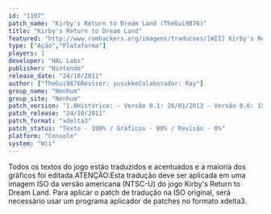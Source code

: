 ```yaml
---
id: "1107"
patch_name: "Kirby's Return to Dream Land (TheGui9876)"
title: "Kirby's Return to Dream Land"
featured: "http://www.romhackers.org/imagens/traducoes/[WII] Kirby's Return to Dreamland - TheGui9876 - 1.jpg"
type: ["Ação","Plataforma"]
players: 1
developer: "HAL Labs"
publisher: "Nintendo"
release_date: "24/10/2011"
author: ["TheGui9876Revisor: yusukkeColaborador: Ray"]
group_name: "Nenhum"
group_site: "Nenhum"
patch_version: "1.8Histórico: - Versão 0.1: 26/01/2013 - Versão 0.6: 15/02/2013 - Versão 1.8: 12/12/2013Mídia de distribuição: xdelta3Progresso: Texto - 100% / Gráficos - 80% / Revisão - 0%CONSIDERAÇÕES:Todos os textos do jogo estão traduzidos e acentuados e a maioria dos gráficos foi editada.ATENÇÃO:Esta tradução deve ser aplicada em uma imagem ISO da versão americana (NTSC-U) do jogo Kirby's Return to Dream"
patch_release: "24/10/2011"
patch_format: "xdelta3"
patch_status: "Texto - 100% / Gráficos - 80% / Revisão - 0%"
platform: "Console"
system: "Wii"
---
```


Todos os textos do jogo estão traduzidos e acentuados e a maioria dos gráficos foi editada.ATENÇÃO:Esta tradução deve ser aplicada em uma imagem ISO da versão americana (NTSC-U) do jogo Kirby's Return to Dream Land. Para aplicar o patch de tradução na ISO original, será necessário usar um programa aplicador de patches no formato xdelta3.